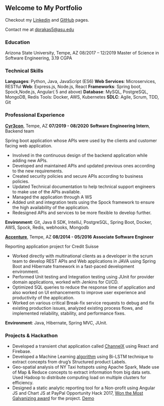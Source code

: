 ## Welcome to My Portfolio

Checkout my [Linkedin](https://www.linkedin.com/in/darshanprakash) and [GitHub](https://www.github.com/darshanprakash) pages.

Contact me at [dprakas5@asu.edu](mailto:dprakas5@asu.edu)

### Education


Arizona State University, Tempe, AZ
08/2017 – 12/2019
Master of Science in Software Engineering, 3.19 CGPA


### Technical Skills


**Languages**: Python, Java, JavaScript (ES6) 
**Web Services**: Microservices, RESTful
**Web**: Express.js, Node.js, React
**Frameworks**: Spring boot, Spock,Node.js, Angular( 5 and above)
**Database**: MySQL, PostgreSQL, MongoDB, Redis Tools​: Docker, AWS, Kubernetes
**SDLC**: Agile, Scrum, TDD, Git


### Professional Experience

[**Cyr3con**](https://www.cyr3con.ai), Tempe, AZ
**07/2019 - 08/2020**
**Software Engineering Intern**, Backend team

Spring boot application whose APIs were used by the clients and customer facing web application.
- Involved in the continuous design of the backend application while adding new APIs.
- Developed and maintained APIs and updated previous ones according to the new
requirements.
- Created security policies and secure APIs according to business policies.
- Updated Technical documentation to help technical support engineers to make use of the APIs available.
- Managed the application through A WS
- Added unit and integration tests using the Spock framework to ensure the high
availability of the application.
- Redesigned APIs and services to be more flexible to develop further.

**Environment**: Git, Java 8 SDK, IntelliJ, PostgreSQL, Spring Boot, Docker, AWS, Spock, Redis, webhooks, Mongodb



[**Accenture**](https://www.accenture.com), Tempe, AZ
**08/2014 - 05/2016**
**Associate Software Engineer**

Reporting application project for Credit Suisse
- Worked directly with multinational clients as a developer in the scrum team to develop REST APIs and Web applications in JAVA using Spring Boot and Hibernate framework in a fast-paced development environment.
- Performed Unit testing and Integration testing using JUnit for provider domain applications, worked with Jenkins for CI/CD.
- Optimized SQL queries to reduce the response time of application and also worked on UI enhancements to improve user experience and productivity of the application.
- Worked on various critical Break-fix service requests to debug and fix existing production issues, analyzed existing process flows, and implemented reliability, stability, and performance fixes.

**Environment**: Java, Hibernate, Spring MVC, JUnit.


### Projects & Hackathon


- Developed a transient chat application called [ChannelX](https://channelx-714c6.firebaseapp.com/) using React and Firebase. 
- Developed a Machine Learning [algorithm](https://github.com/MitaliK/DDI) using Bi-LSTM technique to extract concepts from drug’s Structured product Labels.
- Geo-spatial analysis of NY Taxi hotspots using Apache Spark, Made use of Map & Reduce concepts to extract information from big data sets. Used Hadoop to distribute computing load on multiple clusters for efficiency.
- Designed a static analytic reporting tool for a Non-profit using Angular JS and Chart JS at PayPal Opportunity Hack 2017, [Won the Most Galvanizing award](https://devpost.com/software/team-18-acee) for the project. [Demo](https://www.youtube.com/watch?v=KYlllJ-ucQE)

